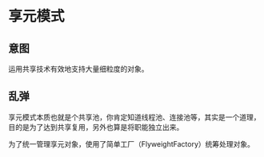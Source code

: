 # 享元模式

## 意图

运用共享技术有效地支持大量细粒度的对象。

## 乱弹

享元模式本质也就是个共享池，你肯定知道线程池、连接池等，其实是一个道理，目的是为了达到共享复用，另外也算是将职能独立出来。

为了统一管理享元对象，使用了简单工厂（FlyweightFactory）统筹处理对象。





